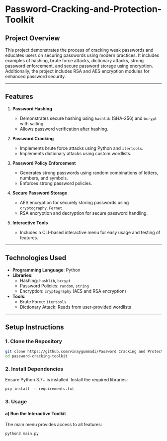 # Password-Cracking-and-Protection-Toolkit

## **Project Overview**
This project demonstrates the process of cracking weak passwords and educates users on securing passwords using modern practices. It includes examples of hashing, brute force attacks, dictionary attacks, strong password enforcement, and secure password storage using encryption. Additionally, the project includes RSA and AES encryption modules for enhanced password security.

---

## **Features**
1. **Password Hashing**
   - Demonstrates secure hashing using `hashlib` (SHA-256) and `bcrypt` with salting.
   - Allows password verification after hashing.

2. **Password Cracking**
   - Implements brute force attacks using Python and `itertools`.
   - Implements dictionary attacks using custom wordlists.

3. **Password Policy Enforcement**
   - Generates strong passwords using random combinations of letters, numbers, and symbols.
   - Enforces strong password policies.

4. **Secure Password Storage**
   - AES encryption for securely storing passwords using `cryptography.Fernet`.
   - RSA encryption and decryption for secure password handling.

5. **Interactive Tools**
   - Includes a CLI-based interactive menu for easy usage and testing of features.

---

## **Technologies Used**
- **Programming Language**: Python
- **Libraries**:
   - Hashing: `hashlib`, `bcrypt`
   - Password Policies: `random`, `string`
   - Encryption: `cryptography` (AES and RSA encryption)
- **Tools**:
   - Brute Force: `itertools`
   - Dictionary Attack: Reads from user-provided wordlists

---

## **Setup Instructions**

### **1. Clone the Repository**
```bash
git clone https://github.com/vinaygummadi/Password Cracking and Protection Toolkit.git
cd password-cracking-toolkit
```

### **2. Install Dependencies**
Ensure Python 3.7+ is installed. Install the required libraries:
```bash
pip install -r requirements.txt
```

### **3. Usage**

#### **a) Run the Interactive Toolkit**
The main menu provides access to all features:
```bash
python3 main.py
```
